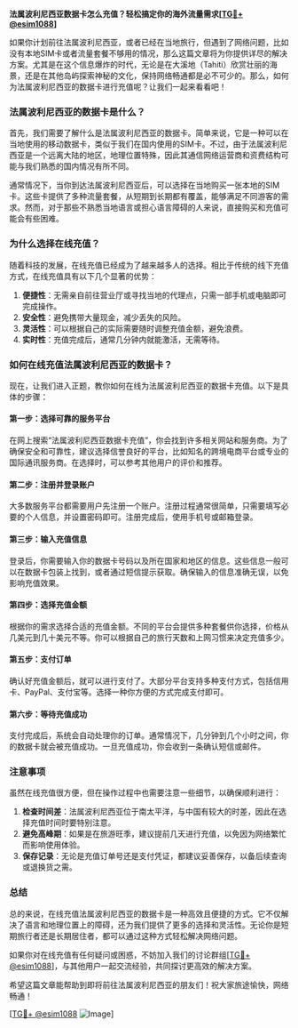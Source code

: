 **法属波利尼西亚数据卡怎么充值？轻松搞定你的海外流量需求[[TG💪+ @esim1088](https://t.me/s/esim1088)]**

如果你计划前往法属波利尼西亚，或者已经在当地旅行，但遇到了网络问题，比如没有本地SIM卡或者流量套餐不够用的情况，那么这篇文章将为你提供详尽的解决方案。尤其是在这个信息爆炸的时代，无论是在大溪地（Tahiti）欣赏壮丽的海景，还是在其他岛屿探索神秘的文化，保持网络畅通都是必不可少的。那么，如何为法属波利尼西亚的数据卡进行充值呢？让我们一起来看看吧！

### 法属波利尼西亚的数据卡是什么？

首先，我们需要了解什么是法属波利尼西亚的数据卡。简单来说，它是一种可以在当地使用的移动数据卡，类似于我们在国内使用的SIM卡。不过，由于法属波利尼西亚是一个远离大陆的地区，地理位置特殊，因此其通信网络运营商和资费结构可能与我们熟悉的国内情况有所不同。

通常情况下，当你到达法属波利尼西亚后，可以选择在当地购买一张本地的SIM卡。这些卡提供了多种流量套餐，从短期到长期都有覆盖，能够满足不同游客的需求。然而，对于那些不熟悉当地语言或担心语言障碍的人来说，直接购买和充值可能会有些困难。

### 为什么选择在线充值？

随着科技的发展，在线充值已经成为了越来越多人的选择。相比于传统的线下充值方式，在线充值具有以下几个显著的优势：

1. **便捷性**：无需亲自前往营业厅或寻找当地的代理点，只需一部手机或电脑即可完成操作。
2. **安全性**：避免携带大量现金，减少丢失的风险。
3. **灵活性**：可以根据自己的实际需要随时调整充值金额，避免浪费。
4. **实时性**：充值完成后，通常几分钟内就能激活，无需等待。

### 如何在线充值法属波利尼西亚的数据卡？

现在，让我们进入正题，教你如何在线为法属波利尼西亚的数据卡充值。以下是具体的步骤：

#### 第一步：选择可靠的服务平台

在网上搜索“法属波利尼西亚数据卡充值”，你会找到许多相关网站和服务商。为了确保安全和可靠性，建议选择信誉良好的平台，比如知名的跨境电商平台或专业的国际通讯服务商。在选择时，可以参考其他用户的评价和推荐。

#### 第二步：注册并登录账户

大多数服务平台都需要用户先注册一个账户。注册过程通常很简单，只需要填写必要的个人信息，并设置密码即可。注册完成后，使用手机号或邮箱登录。

#### 第三步：输入充值信息

登录后，你需要输入你的数据卡号码以及所在国家和地区的信息。这些信息一般可以在数据卡包装上找到，或者通过短信提示获取。确保输入的信息准确无误，以免影响充值效果。

#### 第四步：选择充值金额

根据你的需求选择合适的充值金额。不同的平台会提供多种套餐供你选择，价格从几美元到几十美元不等。你可以根据自己的旅行天数和上网习惯来决定充值多少。

#### 第五步：支付订单

确认好充值金额后，就可以进行支付了。大部分平台支持多种支付方式，包括信用卡、PayPal、支付宝等。选择一种你方便的方式完成支付即可。

#### 第六步：等待充值成功

支付完成后，系统会自动处理你的订单。通常情况下，几分钟到几个小时之间，你的数据卡就会被充值成功。一旦充值成功，你会收到一条确认短信或邮件。

### 注意事项

虽然在线充值很方便，但在操作过程中也需要注意一些细节，以确保顺利进行：

1. **检查时间差**：法属波利尼西亚位于南太平洋，与中国有较大的时差，因此在选择充值时间时要特别注意。
2. **避免高峰期**：如果是在旅游旺季，建议提前几天进行充值，以免因为网络繁忙而影响使用体验。
3. **保存记录**：无论是充值订单号还是支付凭证，都建议妥善保存，以备后续查询或退换货之需。

### 总结

总的来说，在线充值法属波利尼西亚的数据卡是一种高效且便捷的方式。它不仅解决了语言和地理位置上的障碍，还为我们提供了更多的选择和灵活性。无论你是短期旅行者还是长期居住者，都可以通过这种方式轻松解决网络问题。

如果你对在线充值有任何疑问或困惑，不妨加入我们的讨论群组[[TG💪+ @esim1088](https://t.me/s/esim1088)]，与其他用户一起交流经验，共同探讨更高效的解决方案。

希望这篇文章能帮助到即将前往法属波利尼西亚的朋友们！祝大家旅途愉快，网络畅通！

[[TG💪+ @esim1088](https://t.me/s/esim1088) ![Image](https://i.postimg.cc/4NQfJmqS/Snipaste-2025-05-13-00-14-12.png)]